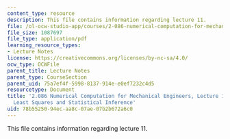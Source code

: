 ```yaml
---
content_type: resource
description: This file contains information regarding lecture 11.
file: /ol-ocw-studio-app/courses/2-086-numerical-computation-for-mechanical-engineers-spring-2013/78b5525094ecaa8c07ae07b2b672a6c0_MIT2_086S13_lecture11.pdf
file_size: 1087697
file_type: application/pdf
learning_resource_types:
- Lecture Notes
license: https://creativecommons.org/licenses/by-nc-sa/4.0/
ocw_type: OCWFile
parent_title: Lecture Notes
parent_type: CourseSection
parent_uid: 75a7ef4f-5998-8137-914e-e0ef7232c4d5
resourcetype: Document
title: '2.086 Numerical Computation for Mechanical Engineers, Lecture 11: Regression:
  Least Squares and Statistical Inference'
uid: 78b55250-94ec-aa8c-07ae-07b2b672a6c0
---
```

This file contains information regarding lecture 11.
